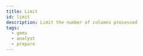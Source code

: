 ```yaml
---
title: Limit
id: limit
description: Limit the number of columns processed
tags:
  - gems
  - analyst
  - prepare
---
```

